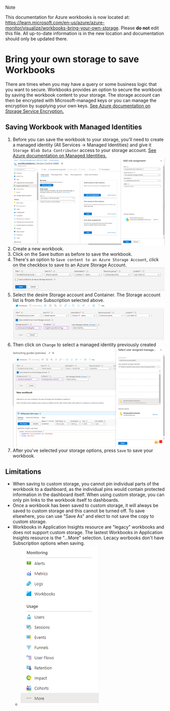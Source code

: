 
> [!NOTE] 
> This documentation for Azure workbooks is now located at: https://learn.microsoft.com/en-us/azure/azure-monitor/visualize/workbooks-bring-your-own-storage.
> Please **do not** edit this file. All up-to-date information is in the new location and documentation should only be updated there.

# Bring your own storage to save Workbooks

There are times when you may have a query or some business logic that you want to secure. Workbooks provides an option to secure the workbook by saving the workbook content to your storage. The storage account can then be encrypted with Microsoft-managed keys or you can manage the encryption by supplying your own keys. [See Azure documentation on Storage Service Encryption.](https://docs.microsoft.com/en-us/azure/storage/common/storage-service-encryption)

## Saving Workbook with Managed Identities

1. Before you can save the workbook to your storage, you'll need to create a managed identity (All Services -> Managed Identities) and give it `Storage Blob Data Contributor` access to your storage account. [See Azure documentation on Managed Identities.](https://docs.microsoft.com/en-us/azure/active-directory/managed-identities-azure-resources/how-to-manage-ua-identity-portal) ![Image showing adding a role assignment](../Images/ByosAddIdentityRoleAssignment.png)
2. Create a new workbook.
3. Click on the Save button as before to save the workbook.
4. There's an option to `Save content to an Azure Storage Account`, click on the checkbox to save to an Azure Storage Account.
    ![Image showing a the saved dialog](../Images/ByosSavedDialogDefault.png)
5. Select the desire Storage account and Container. The Storage account list is from the Subscription selected above.
    ![Image showing a save dialog with storage option](../Images/ByosSaveDialogWithStorage.png)
6. Then click on `Change` to select a managed identity previously created
![Image showing change identity dialog](../Images/ByosChangeManagedIdentity.png)
7. After you've selected your storage options, press `Save` to save your workbook.

## Limitations
+ When saving to custom storage, you cannot pin individual parts of the workbook to a dashboard, as the individual pins would contain protected information in the dashboard itself.  When using custom storage, you can only pin links to the workbook itself to dashboards.
+ Once a workbook has been saved to custom storage, it will always be saved to custom storage and this cannot be turned off. To save elsewhere, you can use "Save As" and elect to not save the copy to custom storage.
+ Workbooks in Application Insights resource are "legacy" workbooks and does not support custom storage. The lastest Workbooks in Application Insights resource is the "...More" selection. Lecacy worbooks don't have Subscription options when saving.
  + ![Image showing legacy workbook](../Images/ByosLegacyWorkbooks.png)
